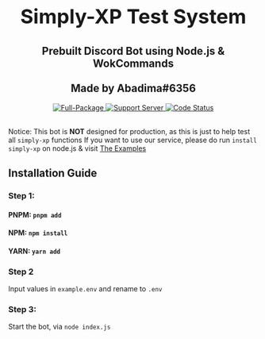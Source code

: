 <h2 style="font-size:2.5rem;" align="center">Simply-XP Test System</h2>
<h2 align="center">Prebuilt Discord Bot using Node.js & WokCommands
<br><br> Made by Abadima#6356 <br></h2>

<div align="center">
  <a href="https://nodejs.org/en/download/">
    <img src="https://img.shields.io/badge/Node.js-%2016.15.1-green.svg?style=for-the-badge&logo=Node.js" alt="Full-Package">
  </a>
  <a href="https://discord.gg/3JzDV9T5Fn">
    <img src="https://img.shields.io/discord/867999056172052551.svg?label=Support&logo=Discord&colorB=7289da&style=for-the-badge" alt="Support Server">
  </a>
  <a href="https://github.com/abadima/simply-xp-test">
    <img src="https://img.shields.io/github/workflow/status/Abadima/simply-xp-test/Build/main?style=for-the-badge" alt="Code Status">
  </a>
</div>


<br> Notice: This bot is **NOT** designed for production, as this is just to help test all `simply-xp` functions
If you want to use our service, please do run `install simply-xp` on node.js & visit [The Examples](https://github.com/Rahuletto/simply-xp/tree/main/Examples)

## Installation Guide

### Step 1:
#### PNPM: ```pnpm add```
#### NPM: ```npm install```
#### YARN: ```yarn add```
### Step 2

Input values in `example.env` and rename to `.env`
### Step 3:
Start the bot, via `node index.js`